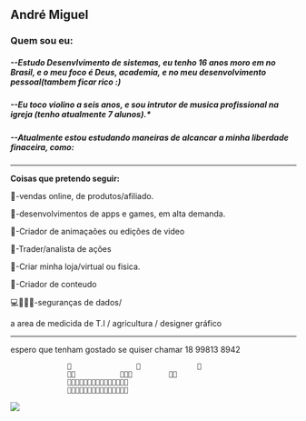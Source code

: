 ## André Miguel

### Quem sou eu: 




##### --Estudo Desenvlvimento de sistemas, eu tenho 16 anos moro em no Brasil, e o meu foco é Deus, academia, e no meu desenvolvimento pessoal(tambem ficar rico :)

##### **--Eu toco violino a seis anos, e sou intrutor de musica profissional na igreja (tenho atualmente 7 alunos).***


##### --Atualmente estou estudando maneiras de alcancar a minha liberdade finaceira, como: 

-----

**Coisas que pretendo seguir:** 


👑-vendas online, de produtos/afiliado.


💎-desenvolvimentos de apps e games, em alta demanda.


👑-Criador de animaçaões ou edições de video


💎-Trader/analista de ações


👑-Criar minha loja/virtual ou fisica.


💎-Criador de conteudo


💻👨🏻‍💻-seguranças de dados/

a area de medicida de T.I / agricultura / designer gráfico


----


 
 
 
 
espero que tenham gostado se quiser chamar 18 99813 8942
                        
                  👑                👑              👑
                  👑👑           👑👑👑         👑👑          
                  👑👑👑👑👑👑👑👑👑👑👑👑👑👑👑 
                  👑👑👑👑👑👑👑👑👑👑👑👑👑👑👑



![](https://scontent-gru2-2.xx.fbcdn.net/v/t1.18169-9/19731954_677499682459862_3134638824807834710_n.jpg?_nc_cat=110&ccb=1-7&_nc_sid=5f2048&_nc_ohc=wi2MgPVLfhMQ7kNvgGyt4Rj&_nc_ht=scontent-gru2-2.xx&oh=00_AfC8SAQSncBQF2R7IFezkMnXc5SrGGj6NUzMEKiZLc2njw&oe=665332DB)


